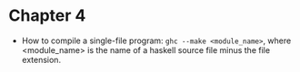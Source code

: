 # Chapter 4
- How to compile a single-file program: `ghc --make <module_name>`, where <module_name> is the name of a haskell source file minus the file extension.
